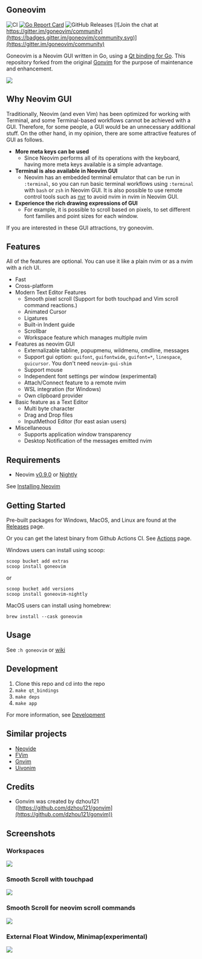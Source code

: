 Goneovim
---

![CI](https://github.com/akiyosi/goneovim/workflows/CI/badge.svg)
[![Go Report Card](https://goreportcard.com/badge/github.com/akiyosi/goneovim)](https://goreportcard.com/report/github.com/akiyosi/goneovim)
![GitHub Releases](https://img.shields.io/github/downloads/akiyosi/goneovim/v0.6.5/total)
[![Join the chat at https://gitter.im/goneovim/community](https://badges.gitter.im/goneovim/community.svg)](https://gitter.im/goneovim/community)

Goneovim is a Neovim GUI written in Go, using a [Qt binding for Go](https://github.com/therecipe/qt).
This repository forked from the original [Gonvim](https://github.com/dzhou121/gonvim) for the purpose of maintenance and enhancement.

![](https://raw.githubusercontent.com/wiki/akiyosi/goneovim/screenshots/goneovim.png)


## Why Neovim GUI

Traditionally, Neovim (and even Vim) has been optimized for working with Terminal, and some Terminal-based workflows cannot be achieved with a GUI. 
Therefore, for some people, a GUI would be an unnecessary additional stuff. 
On the other hand, in my opinion, there are some attractive features of GUI as follows.

* **More meta keys can be used**
  * Since Neovim performs all of its operations with the keyboard, having more meta keys available is a simple advantage.
* **Terminal is also available in Neovim GUI**
  * Neovim has an embedded terminal emulator that can be run in `:terminal`, so you can run basic terminal workflows using `:terminal` with `bash` or `zsh` in Neovim GUI. It is also possible to use remote control tools such as [nvr](https://github.com/mhinz/neovim-remote) to avoid nvim in nvim in Neovim GUI.
* **Experience the rich drawing expressions of GUI**
  * For example, it is possible to scroll based on pixels, to set different font families and point sizes for each window.

If you are interested in these GUI attractions, try goneovim.


## Features

All of the features are optional. You can use it like a plain nvim or as a nvim with a rich UI.

- Fast
- Cross-platform
- Modern Text Editor Features
  - Smooth pixel scroll (Support for both touchpad and Vim scroll command reactions.)
  - Animated Cursor
  - Ligatures
  - Built-in Indent guide
  - Scrollbar
  - Workspace feature which manages multiple nvim
- Features as neovim GUI
  - Externalizable tabline, popupmenu, wildmenu, cmdline, messages
  - Support gui option: `guifont`, `guifontwide`, `guifont=*`, `linespace`, `guicursor`. You don't need `neovim-gui-shim`
  - Support mouse
  - Independent font settings per window (experimental)
  - Attach/Connect feature to a remote nvim
  - WSL integration (for Windows)
  - Own clipboard provider
- Basic feature as a Text Editor
  - Multi byte character
  - Drag and Drop files
  - InputMethod Editor (for east asian users)
- Miscellaneous
  - Supports application window transparency
  - Desktop Notification of the messages emitted nvim


## Requirements
* Neovim [v0.9.0](https://github.com/neovim/neovim/releases/tag/v0.9.0) or [Nightly](https://github.com/neovim/neovim/releases/tag/nightly)

See [Installing Neovim](https://github.com/neovim/neovim/wiki/Installing-Neovim)


## Getting Started
Pre-built packages for Windows, MacOS, and Linux are found at the [Releases](https://github.com/akiyosi/goneovim/releases) page.

Or you can get the latest binary from Github Actions CI. See [Actions](https://github.com/akiyosi/goneovim/actions) page.

Windows users can install using scoop:

```
scoop bucket add extras
scoop install goneovim
```

or

```
scoop bucket add versions
scoop install goneovim-nightly
```

MacOS users can install using homebrew:

`brew install --cask goneovim`


## Usage

See `:h goneovim` or [wiki](https://github.com/akiyosi/goneovim/wiki/Usage)

## Development

1. Clone this repo and cd into the repo
1. `make qt_bindings`
1. `make deps`
1. `make app`

For more information, see [Development](https://github.com/akiyosi/goneovim/blob/master/Development.md)



## Similar projects

* [Neovide](https://github.com/Kethku/neovide)
* [FVim](https://github.com/yatli/fvim)
* [Gnvim](https://github.com/vhakulinen/gnvim)
* [Uivonim](https://github.com/smolck/uivonim)

## Credits

* Gonvim was created by dzhou121 ([https://github.com/dzhou121/gonvim](https://github.com/dzhou121/gonvim))


## Screenshots

### Workspaces
![](https://raw.githubusercontent.com/wiki/akiyosi/goneovim/screenshots/v0.4.10-workspaces.gif)

### Smooth Scroll with touchpad
![](https://raw.githubusercontent.com/wiki/akiyosi/goneovim/screenshots/v0.4.10-smoothscroll-1.gif)

### Smooth Scroll for neovim scroll commands
![](https://raw.githubusercontent.com/wiki/akiyosi/goneovim/screenshots/v0.4.10-smoothscroll-2.gif)

### External Float Window, Minimap(experimental)
![](https://raw.githubusercontent.com/wiki/akiyosi/goneovim/screenshots/v0.4.10-top.png)



